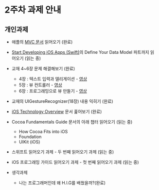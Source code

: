 # 2주차 과제 안내

## 개인과제

* 애플의 [MVC 문서](https://developer.apple.com/library/content/documentation/General/Conceptual/DevPedia-CocoaCore/MVC.html) 읽어오기 (완료)
* [Start Developing iOS Apps (Swift)](https://developer.apple.com/library/content/referencelibrary/GettingStarted/DevelopiOSAppsSwift/index.html)의 Define Your Data Model 파트까지 읽어오기 (읽는 중)
* 교재 4~6장 문제 해결해보기 (완료)
	* 4장 : 텍스트 입력과 델리게이션 - [영상]()
	* 5장 : 뷰 컨트롤러 - [영상]()
	* 6장 : 프로그래밍으로 뷰 만들기 - [영상]()
* 교재의 UIGestureRecognizer(18장) 내용 익히기 (완료)
* [iOS Technology Overview](https://developer.apple.com/library/content/documentation/Miscellaneous/Conceptual/iPhoneOSTechOverview/Introduction/Introduction.html) 문서 훑어보기 (완료)
* Cocoa Fundamentals Guide 문서의 아래 챕터 읽어오기 (읽는 중)
	* How Cocoa Fits into iOS
	* Foundation
	* UIKit (iOS)
* 스위프트 읽어오기 과제 - 두 번째 읽어오기 과제 (읽는 중)
* iOS 프로그래밍 가이드 읽어오기 과제 - 첫 번째 읽어오기 과제 (읽는 중)

* 생각과제
	* 나는 프로그래머인데 왜 H.I.G를 배웠을까?(완료)
